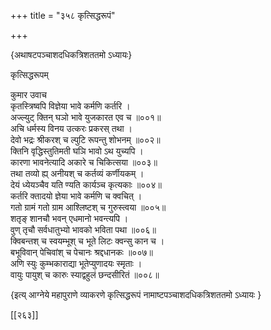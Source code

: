+++
title = "३५८ कृत्सिद्धरूपं"

+++

\{अथाषटपञ्चाशदधिकत्रिशततमो ऽध्यायः\}

कृत्सिद्धरूपम्  
    
कुमार उवाच  
कृतस्त्रिष्वपि विज्ञेया भावे कर्मणि कर्तरि ।  
अज्ल्युट् क्तिन् घञो भावे युजकारत एव च ॥००१॥  
अचि धर्मस्य विनय उत्करः प्रकरस् तथा ।  
देवो भद्रः श्रीकरश् च ल्पुटि रूपन्तु शोभनम्   ॥००२॥  
क्तिनि वृद्धिस्तुतिमती घञि भावो ऽथ युच्यपि ।  
कारणा भावनेत्यादि अकारे च चिकित्सया ॥००३॥  
तथा तव्यो ह्य् अनीयश् च कर्तव्यं कर्णीयकम् ।  
देयं ध्येयञ्चैव यति ण्यति कार्यञ्च कृत्यकाः   ॥००४॥  
कर्तरि क्तादयो ज्ञेया भावे कर्मणि च क्वचित् ।  
गतो ग्रामं गतो ग्राम आश्लिष्टश् च गुरुस्त्वया   ॥००५॥  
शतृङ् शानचौ भवन् एधमानो भवन्त्यपि ।  
वुण् तृचौ सर्वधातुभ्यो भावको भविता पथा ॥००६॥  
क्विबन्तश् च स्वयम्भूश् च भूते लिटः क्वन्सु कान च   ।  
बभूविवान् पेचिवांश् च पेचानः श्रद्दधानकः   ॥००७॥  
अणि स्युः कुम्भकाराद्या भूतेप्युणादयः स्मृताः   ।  
वायुः पायुश् च कारुः स्याद्वहुलं छन्दसीरितं   ॥००८॥

\{इत्य् आग्नेये महापुराणे व्याकरणे कृत्सिद्धरूपं नामाष्टपञ्चाशदधिकत्रिशततमो ऽध्यायः  }

[[२६३]]
    